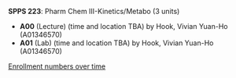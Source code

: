 **SPPS 223**: Pharm Chem III-Kinetics/Metabo (3 units)

- **A00** (Lecture) (time and location TBA) by Hook, Vivian Yuan-Ho (A01346570)
- **A01** (Lab) (time and location TBA) by Hook, Vivian Yuan-Ho (A01346570)

[Enrollment numbers over time](./SPPS223.tsv)
